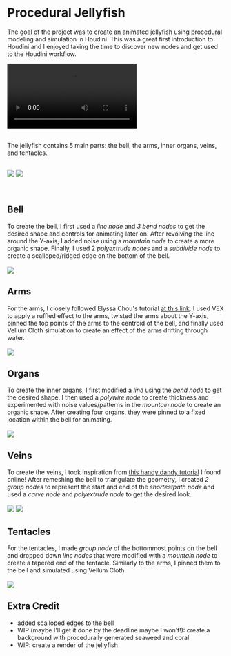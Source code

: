 # Procedural Jellyfish

The goal of the project was to create an animated jellyfish using procedural modeling and simulation in Houdini. This was a great first introduction to Houdini and I enjoyed taking the time to discover new nodes and get used to the Houdini workflow.
<br>

![](JELLYFISH.mov)

<br>
The jellyfish contains 5 main parts: the bell, the arms, inner organs, veins, and tentacles.
<br>
<br>

![](fulljelly.png)
![](closeup.png)

<br>

## Bell
To create the bell, I first used a _line node_ and _3 bend nodes_ to get the desired shape and controls for animating later on. After revolving the line around the Y-axis, I added noise using a _mountain node_ to create a more organic shape. Finally, I used 2 _polyextrude nodes_ and a _subdivide node_ to create a scalloped/ridged edge on the bottom of the bell.
<br>
<br>
![](bell.png)
  
## Arms
For the arms, I closely followed Elyssa Chou's tutorial [at this link](https://www.youtube.com/watch?v=A_oNXqx8XH4). I used VEX to apply a ruffled effect to the arms, twisted the arms about the Y-axis, pinned the top points of the arms to the centroid of the bell, and finally used Vellum Cloth simulation to create an effect of the arms drifting through water.
<br>
<br>
![](arms.png)
  
## Organs
To create the inner organs, I first modified a _line_ using the _bend node_ to get the desired shape. I then used a _polywire node_ to create thickness and experimented with noise values/patterns in the _mountain node_ to create an organic shape. After creating four organs, they were pinned to a fixed location within the bell for animating.
<br>
<br>
![](organs.png)
  
## Veins
To create the veins, I took inspiration from [this handy dandy tutorial](https://www.youtube.com/watch?v=3zL2oqZa-Oc) I found online! After remeshing the bell to triangulate the geometry, I created _2 group nodes_ to represent the start and end of the _shortestpath node_ and used a _carve node_ and _polyextrude node_ to get the desired look.
<br>
<br>
![](veins.png) ![](veins_top.png)
  
## Tentacles
For the tentacles, I made _group node_ of the bottommost points on the bell and dropped down _line nodes_ that were modified with a _mountain node_ to create a tapered end of the tentacle. Similarly to the arms, I pinned them to the bell and simulated using Vellum Cloth.
<br>
<br>
![](tentacles.png)
  
## Extra Credit
- added scalloped edges to the bell
- WIP (maybe I'll get it done by the deadline maybe I won't!): create a background with procedurally generated seaweed and coral
- WIP: create a render of the jellyfish
